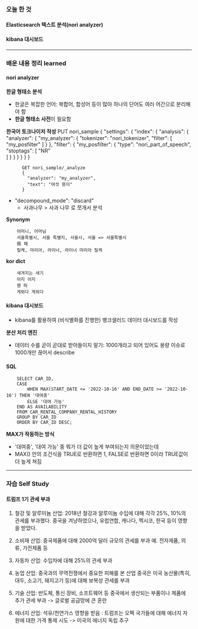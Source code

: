 ### 오늘 한 것

#### Elasticsearch 텍스트 분석(nori analyzer) 
#### kibana 대시보드

  
***

### 배운 내용 정리 learned

#### nori analyzer
**한글 형태소 분석**
- 한글은 복잡한 언어: 복합어, 합성어 등이 많아 하나의 단어도 여러 어간으로 분리해야 함
- **한글 형태소 사전**이 필요함

**한국어 토크나이저 작성**
          PUT nori_sample
          {
            "settings": {
              "index": {
                "analysis": {
                  "analyzer": {
                    "my_analyzer": {
                      "tokenizer": "nori_tokenizer",
                      "filter": [
                        "my_posfilter"
                      ]
                    }
                  },
                  "filter": {
                    "my_posfilter": {
                      "type": "nori_part_of_speech",
                      "stoptags": [
                        "NR"   
                      ]
                    }
                  }
                }
              }
            }
          }
          
          GET nori_sample/_analyze
          {
            "analyzer": "my_analyzer",
            "text": "여섯 용이"  
          }

- "decompound_mode": "discard"
    - 사과나무 > 사과 나무 로 쪼개서 분석
 
**Synonym**

        어머니, 어머님
        서울특별시, 서울 특별지, 서울시, 서울 => 서울특별시
        佩 패
        릴케, 마리아, 라이너, 라이너 마리아 릴케

**kor dict**

        새겨지는 새기
        어지 어지
        했 하
        게외다 게외다


#### kibana 대시보드

- kibana를 활용하여 (비식별화를 진행한) 뱅크샐러드 데이터 대시보드를 작성

**분산 처리 엔진**
- 데이터 수를 곧이 곧대로 받아들이지 말기: 1000개라고 되어 있어도 용량 이슈로 1000개만 끊어서 describe



#### SQL

        SELECT CAR_ID, 
        CASE
            WHEN MAX(START_DATE <= '2022-10-16' AND END_DATE >= '2022-10-16') THEN '대여중'
            ELSE '대여 가능'
        END AS AVAILABILITY
        FROM CAR_RENTAL_COMPANY_RENTAL_HISTORY
        GROUP BY CAR_ID
        ORDER BY CAR_ID DESC;

**MAX가 작동하는 방식**
- '대여중', '대여 가능' 중 뭐가 더 값이 높게 부여되는지 의문이었는데
- MAX() 안의 조건식을 TRUE로 반환하면 1, FALSE로 반환하면 0이라 TRUE값이 더 높게 쳐짐


  
***

### 자습 Self Study

#### 트럼프 1기 관세 부과

1) 철강 및 알루미늄 산업: 2018년 철강과 알루미늄 수입에 대해 각각 25%, 10%의 관세를 부과했다. 중국을 겨냥하였으나, 유럽연합, 캐나다, 멕시코, 한국 등이 영향을 받았다.

2) 소비재 산업: 중국제품에 대해 2000억 달러 규모의 관세를 부과
예. 전자제품, 의류, 가전제품 등

3) 자동차 산업: 수입차에 대해 25%의 관세 부과

4) 농업 산업: 중국과의 무역전쟁에서 중요한 피해를 본 산업
중국은 미국 농산물(특히, 대두, 소고기, 돼지고기 등)에 대해 보복성 관세를 부과

5) 기술 산업: 반도체, 통신 장비, 소프트웨어 등 중국에서 생산되는 부품이나 제품에 추가 관세 부과 -> 글로벌 공급망에 큰 혼란

6) 에너지 산업: 석유/천연가스 영향을 받음
: 트럼프는 오펙 국가들에 대해 에너지 자원에 대한 가격 통제 시도 -> 미국의 에너지 독립 추구

